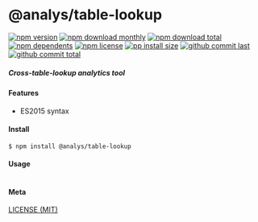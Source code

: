 # @analys/table-lookup

[![npm version][badge-npm-version]][url-npm]
[![npm download monthly][badge-npm-download-monthly]][url-npm]
[![npm download total][badge-npm-download-total]][url-npm]
[![npm dependents][badge-npm-dependents]][url-github]
[![npm license][badge-npm-license]][url-npm]
[![pp install size][badge-pp-install-size]][url-pp]
[![github commit last][badge-github-last-commit]][url-github]
[![github commit total][badge-github-commit-count]][url-github]

[//]: <> (Shields)
[badge-npm-version]: https://flat.badgen.net/npm/cell/@analys/table-lookup
[badge-npm-download-monthly]: https://flat.badgen.net/npm/dm/@analys/table-lookup
[badge-npm-download-total]:https://flat.badgen.net/npm/dt/@analys/table-lookup
[badge-npm-dependents]: https://flat.badgen.net/npm/dependents/@analys/table-lookup
[badge-npm-license]: https://flat.badgen.net/npm/license/@analys/table-lookup
[badge-pp-install-size]: https://flat.badgen.net/packagephobia/install/@analys/table-lookup
[badge-github-last-commit]: https://flat.badgen.net/github/last-commit/hoyeungw/analys
[badge-github-commit-count]: https://flat.badgen.net/github/commits/hoyeungw/analys

[//]: <> (Link)
[url-npm]: https://npmjs.org/package/@analys/table-lookup
[url-pp]: https://packagephobia.now.sh/result?p=@analys/table-lookup
[url-github]: https://github.com/hoyeungw/analys

##### Cross-table-lookup analytics tool

#### Features

- ES2015 syntax

#### Install
```console
$ npm install @analys/table-lookup
```

#### Usage
```js
```

#### Meta
[LICENSE (MIT)](/LICENSE)
